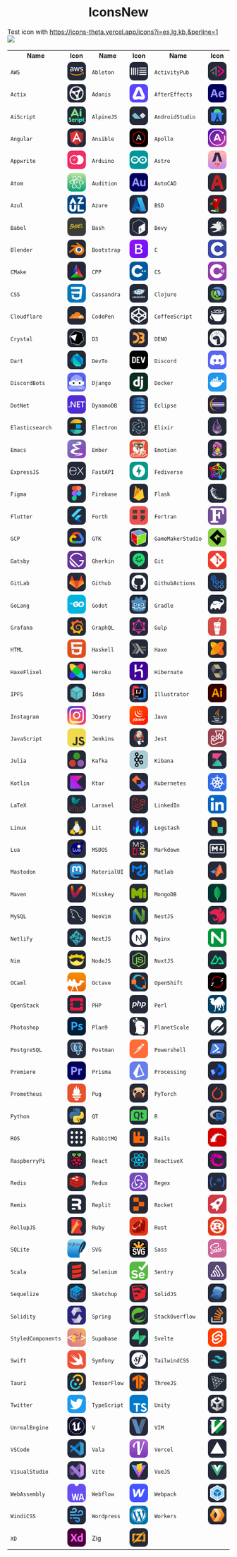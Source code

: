 <div align="center">
    <h1>IconsNew</h1>
</div>



Test icon with <a href="https://icons-theta.vercel.app/icons?i=es,lg,kb,&perline=1">https://icons-theta.vercel.app/icons?i=es,lg,kb,&perline=1</a> <br>
<img src="https://icons-theta.vercel.app/icons?i=react,js,redis,elasticsearch,&perline=2">


<table>
    <tr>
        <th>Name</th>
        <th>Icon</th>
        <th>Name</th>
        <th>Icon</th>
        <th>Name</th>
        <th>Icon</th>
    </tr>
    <tr>
        <td><code>AWS</code></td>
        <td><img src="./public/icons/AWS-Dark.svg" width="48"></td>
        <td><code>Ableton</code></td>
        <td><img src="./public/icons/Ableton-Dark.svg" width="48"></td>
        <td><code>ActivityPub</code></td>
        <td><img src="./public/icons/ActivityPub-Dark.svg" width="48"></td>
    </tr>
    <tr>
        <td><code>Actix</code></td>
        <td><img src="./public/icons/Actix-Dark.svg" width="48"></td>
        <td><code>Adonis</code></td>
        <td><img src="./public/icons/Adonis-Dark.svg" width="48"></td>
        <td><code>AfterEffects</code></td>
        <td><img src="./public/icons/AfterEffects-Dark.svg" width="48"></td>
    </tr>
    <tr>
        <td><code>AiScript</code></td>
        <td><img src="./public/icons/AiScript-Dark.svg" width="48"></td>
        <td><code>AlpineJS</code></td>
        <td><img src="./public/icons/AlpineJS-Dark.svg" width="48"></td>
        <td><code>AndroidStudio</code></td>
        <td><img src="./public/icons/AndroidStudio-Dark.svg" width="48"></td>
    </tr>
    <tr>
        <td><code>Angular</code></td>
        <td><img src="./public/icons/Angular-Dark.svg" width="48"></td>
        <td><code>Ansible</code></td>
        <td><img src="./public/icons/Ansible-Dark.svg" width="48"></td>
        <td><code>Apollo</code></td>
        <td><img src="./public/icons/Apollo-Dark.svg" width="48"></td>
    </tr>
    <tr>
        <td><code>Appwrite</code></td>
        <td><img src="./public/icons/Appwrite-Dark.svg" width="48"></td>
        <td><code>Arduino</code></td>
        <td><img src="./public/icons/Arduino-Dark.svg" width="48"></td>
        <td><code>Astro</code></td>
        <td><img src="./public/icons/Astro-Dark.svg" width="48"></td>
    </tr>
    <tr>
        <td><code>Atom</code></td>
        <td><img src="./public/icons/Atom-Dark.svg" width="48"></td>
        <td><code>Audition</code></td>
        <td><img src="./public/icons/Audition-Dark.svg" width="48"></td>
        <td><code>AutoCAD</code></td>
        <td><img src="./public/icons/AutoCAD-Dark.svg" width="48"></td>
    </tr>
    <tr>
        <td><code>Azul</code></td>
        <td><img src="./public/icons/Azul-Dark.svg" width="48"></td>
        <td><code>Azure</code></td>
        <td><img src="./public/icons/Azure-Dark.svg" width="48"></td>
        <td><code>BSD</code></td>
        <td><img src="./public/icons/BSD-Dark.svg" width="48"></td>
    </tr>
    <tr>
        <td><code>Babel</code></td>
        <td><img src="./public/icons/Babel-Dark.svg" width="48"></td>
        <td><code>Bash</code></td>
        <td><img src="./public/icons/Bash-Dark.svg" width="48"></td>
        <td><code>Bevy</code></td>
        <td><img src="./public/icons/Bevy-Dark.svg" width="48"></td>
    </tr>
    <tr>
        <td><code>Blender</code></td>
        <td><img src="./public/icons/Blender-Dark.svg" width="48"></td>
        <td><code>Bootstrap</code></td>
        <td><img src="./public/icons/Bootstrap-Dark.svg" width="48"></td>
        <td><code>C</code></td>
        <td><img src="./public/icons/C-Dark.svg" width="48"></td>
    </tr>
    <tr>
        <td><code>CMake</code></td>
        <td><img src="./public/icons/CMake-Dark.svg" width="48"></td>
        <td><code>CPP</code></td>
        <td><img src="./public/icons/CPP-Dark.svg" width="48"></td>
        <td><code>CS</code></td>
        <td><img src="./public/icons/CS-Dark.svg" width="48"></td>
    </tr>
    <tr>
        <td><code>CSS</code></td>
        <td><img src="./public/icons/CSS-Dark.svg" width="48"></td>
        <td><code>Cassandra</code></td>
        <td><img src="./public/icons/Cassandra-Dark.svg" width="48"></td>
        <td><code>Clojure</code></td>
        <td><img src="./public/icons/Clojure-Dark.svg" width="48"></td>
    </tr>
    <tr>
        <td><code>Cloudflare</code></td>
        <td><img src="./public/icons/Cloudflare-Dark.svg" width="48"></td>
        <td><code>CodePen</code></td>
        <td><img src="./public/icons/CodePen-Dark.svg" width="48"></td>
        <td><code>CoffeeScript</code></td>
        <td><img src="./public/icons/CoffeeScript-Dark.svg" width="48"></td>
    </tr>
    <tr>
        <td><code>Crystal</code></td>
        <td><img src="./public/icons/Crystal-Dark.svg" width="48"></td>
        <td><code>D3</code></td>
        <td><img src="./public/icons/D3-Dark.svg" width="48"></td>
        <td><code>DENO</code></td>
        <td><img src="./public/icons/DENO-Dark.svg" width="48"></td>
    </tr>
    <tr>
        <td><code>Dart</code></td>
        <td><img src="./public/icons/Dart-Dark.svg" width="48"></td>
        <td><code>DevTo</code></td>
        <td><img src="./public/icons/DevTo-Dark.svg" width="48"></td>
        <td><code>Discord</code></td>
        <td><img src="./public/icons/Discord-Dark.svg" width="48"></td>
    </tr>
    <tr>
        <td><code>DiscordBots</code></td>
        <td><img src="./public/icons/DiscordBots-Dark.svg" width="48"></td>
        <td><code>Django</code></td>
        <td><img src="./public/icons/Django-Dark.svg" width="48"></td>
        <td><code>Docker</code></td>
        <td><img src="./public/icons/Docker-Dark.svg" width="48"></td>
    </tr>
    <tr>
        <td><code>DotNet</code></td>
        <td><img src="./public/icons/DotNet-Dark.svg" width="48"></td>
        <td><code>DynamoDB</code></td>
        <td><img src="./public/icons/DynamoDB-Dark.svg" width="48"></td>
        <td><code>Eclipse</code></td>
        <td><img src="./public/icons/Eclipse-Dark.svg" width="48"></td>
    </tr>
    <tr>
        <td><code>Elasticsearch</code></td>
        <td><img src="./public/icons/Elasticsearch-Dark.svg" width="48"></td>
        <td><code>Electron</code></td>
        <td><img src="./public/icons/Electron-Dark.svg" width="48"></td>
        <td><code>Elixir</code></td>
        <td><img src="./public/icons/Elixir-Dark.svg" width="48"></td>
    </tr>
    <tr>
        <td><code>Emacs</code></td>
        <td><img src="./public/icons/Emacs-Dark.svg" width="48"></td>
        <td><code>Ember</code></td>
        <td><img src="./public/icons/Ember-Dark.svg" width="48"></td>
        <td><code>Emotion</code></td>
        <td><img src="./public/icons/Emotion-Dark.svg" width="48"></td>
    </tr>
    <tr>
        <td><code>ExpressJS</code></td>
        <td><img src="./public/icons/ExpressJS-Dark.svg" width="48"></td>
        <td><code>FastAPI</code></td>
        <td><img src="./public/icons/FastAPI-Dark.svg" width="48"></td>
        <td><code>Fediverse</code></td>
        <td><img src="./public/icons/Fediverse-Dark.svg" width="48"></td>
    </tr>
    <tr>
        <td><code>Figma</code></td>
        <td><img src="./public/icons/Figma-Dark.svg" width="48"></td>
        <td><code>Firebase</code></td>
        <td><img src="./public/icons/Firebase-Dark.svg" width="48"></td>
        <td><code>Flask</code></td>
        <td><img src="./public/icons/Flask-Dark.svg" width="48"></td>
    </tr>
    <tr>
        <td><code>Flutter</code></td>
        <td><img src="./public/icons/Flutter-Dark.svg" width="48"></td>
        <td><code>Forth</code></td>
        <td><img src="./public/icons/Forth-Dark.svg" width="48"></td>
        <td><code>Fortran</code></td>
        <td><img src="./public/icons/Fortran-Dark.svg" width="48"></td>
    </tr>
    <tr>
        <td><code>GCP</code></td>
        <td><img src="./public/icons/GCP-Dark.svg" width="48"></td>
        <td><code>GTK</code></td>
        <td><img src="./public/icons/GTK-Dark.svg" width="48"></td>
        <td><code>GameMakerStudio</code></td>
        <td><img src="./public/icons/GameMakerStudio-Dark.svg" width="48"></td>
    </tr>
    <tr>
        <td><code>Gatsby</code></td>
        <td><img src="./public/icons/Gatsby-Dark.svg" width="48"></td>
        <td><code>Gherkin</code></td>
        <td><img src="./public/icons/Gherkin-Dark.svg" width="48"></td>
        <td><code>Git</code></td>
        <td><img src="./public/icons/Git-Dark.svg" width="48"></td>
    </tr>
    <tr>
        <td><code>GitLab</code></td>
        <td><img src="./public/icons/GitLab-Dark.svg" width="48"></td>
        <td><code>Github</code></td>
        <td><img src="./public/icons/Github-Dark.svg" width="48"></td>
        <td><code>GithubActions</code></td>
        <td><img src="./public/icons/GithubActions-Dark.svg" width="48"></td>
    </tr>
    <tr>
        <td><code>GoLang</code></td>
        <td><img src="./public/icons/GoLang-Dark.svg" width="48"></td>
        <td><code>Godot</code></td>
        <td><img src="./public/icons/Godot-Dark.svg" width="48"></td>
        <td><code>Gradle</code></td>
        <td><img src="./public/icons/Gradle-Dark.svg" width="48"></td>
    </tr>
    <tr>
        <td><code>Grafana</code></td>
        <td><img src="./public/icons/Grafana-Dark.svg" width="48"></td>
        <td><code>GraphQL</code></td>
        <td><img src="./public/icons/GraphQL-Dark.svg" width="48"></td>
        <td><code>Gulp</code></td>
        <td><img src="./public/icons/Gulp-Dark.svg" width="48"></td>
    </tr>
    <tr>
        <td><code>HTML</code></td>
        <td><img src="./public/icons/HTML-Dark.svg" width="48"></td>
        <td><code>Haskell</code></td>
        <td><img src="./public/icons/Haskell-Dark.svg" width="48"></td>
        <td><code>Haxe</code></td>
        <td><img src="./public/icons/Haxe-Dark.svg" width="48"></td>
    </tr>
    <tr>
        <td><code>HaxeFlixel</code></td>
        <td><img src="./public/icons/HaxeFlixel-Dark.svg" width="48"></td>
        <td><code>Heroku</code></td>
        <td><img src="./public/icons/Heroku-Dark.svg" width="48"></td>
        <td><code>Hibernate</code></td>
        <td><img src="./public/icons/Hibernate-Dark.svg" width="48"></td>
    </tr>
    <tr>
        <td><code>IPFS</code></td>
        <td><img src="./public/icons/IPFS-Dark.svg" width="48"></td>
        <td><code>Idea</code></td>
        <td><img src="./public/icons/Idea-Dark.svg" width="48"></td>
        <td><code>Illustrator</code></td>
        <td><img src="./public/icons/Illustrator-Dark.svg" width="48"></td>
    </tr>
    <tr>
        <td><code>Instagram</code></td>
        <td><img src="./public/icons/Instagram-Dark.svg" width="48"></td>
        <td><code>JQuery</code></td>
        <td><img src="./public/icons/JQuery-Dark.svg" width="48"></td>
        <td><code>Java</code></td>
        <td><img src="./public/icons/Java-Dark.svg" width="48"></td>
    </tr>
    <tr>
        <td><code>JavaScript</code></td>
        <td><img src="./public/icons/JavaScript-Dark.svg" width="48"></td>
        <td><code>Jenkins</code></td>
        <td><img src="./public/icons/Jenkins-Dark.svg" width="48"></td>
        <td><code>Jest</code></td>
        <td><img src="./public/icons/Jest-Dark.svg" width="48"></td>
    </tr>
    <tr>
        <td><code>Julia</code></td>
        <td><img src="./public/icons/Julia-Dark.svg" width="48"></td>
        <td><code>Kafka</code></td>
        <td><img src="./public/icons/Kafka-Dark.svg" width="48"></td>
        <td><code>Kibana</code></td>
        <td><img src="./public/icons/Kibana-Dark.svg" width="48"></td>
    </tr>
    <tr>
        <td><code>Kotlin</code></td>
        <td><img src="./public/icons/Kotlin-Dark.svg" width="48"></td>
        <td><code>Ktor</code></td>
        <td><img src="./public/icons/Ktor-Dark.svg" width="48"></td>
        <td><code>Kubernetes</code></td>
        <td><img src="./public/icons/Kubernetes-Dark.svg" width="48"></td>
    </tr>
    <tr>
        <td><code>LaTeX</code></td>
        <td><img src="./public/icons/LaTeX-Dark.svg" width="48"></td>
        <td><code>Laravel</code></td>
        <td><img src="./public/icons/Laravel-Dark.svg" width="48"></td>
        <td><code>LinkedIn</code></td>
        <td><img src="./public/icons/LinkedIn-Dark.svg" width="48"></td>
    </tr>
    <tr>
        <td><code>Linux</code></td>
        <td><img src="./public/icons/Linux-Dark.svg" width="48"></td>
        <td><code>Lit</code></td>
        <td><img src="./public/icons/Lit-Dark.svg" width="48"></td>
        <td><code>Logstash</code></td>
        <td><img src="./public/icons/Logstash-Dark.svg" width="48"></td>
    </tr>
    <tr>
        <td><code>Lua</code></td>
        <td><img src="./public/icons/Lua-Dark.svg" width="48"></td>
        <td><code>MSDOS</code></td>
        <td><img src="./public/icons/MSDOS-Dark.svg" width="48"></td>
        <td><code>Markdown</code></td>
        <td><img src="./public/icons/Markdown-Dark.svg" width="48"></td>
    </tr>
    <tr>
        <td><code>Mastodon</code></td>
        <td><img src="./public/icons/Mastodon-Dark.svg" width="48"></td>
        <td><code>MaterialUI</code></td>
        <td><img src="./public/icons/MaterialUI-Dark.svg" width="48"></td>
        <td><code>Matlab</code></td>
        <td><img src="./public/icons/Matlab-Dark.svg" width="48"></td>
    </tr>
    <tr>
        <td><code>Maven</code></td>
        <td><img src="./public/icons/Maven-Dark.svg" width="48"></td>
        <td><code>Misskey</code></td>
        <td><img src="./public/icons/Misskey-Dark.svg" width="48"></td>
        <td><code>MongoDB</code></td>
        <td><img src="./public/icons/MongoDB-Dark.svg" width="48"></td>
    </tr>
    <tr>
        <td><code>MySQL</code></td>
        <td><img src="./public/icons/MySQL-Dark.svg" width="48"></td>
        <td><code>NeoVim</code></td>
        <td><img src="./public/icons/NeoVim-Dark.svg" width="48"></td>
        <td><code>NestJS</code></td>
        <td><img src="./public/icons/NestJS-Dark.svg" width="48"></td>
    </tr>
    <tr>
        <td><code>Netlify</code></td>
        <td><img src="./public/icons/Netlify-Dark.svg" width="48"></td>
        <td><code>NextJS</code></td>
        <td><img src="./public/icons/NextJS-Dark.svg" width="48"></td>
        <td><code>Nginx</code></td>
        <td><img src="./public/icons/Nginx-Dark.svg" width="48"></td>
    </tr>
    <tr>
        <td><code>Nim</code></td>
        <td><img src="./public/icons/Nim-Dark.svg" width="48"></td>
        <td><code>NodeJS</code></td>
        <td><img src="./public/icons/NodeJS-Dark.svg" width="48"></td>
        <td><code>NuxtJS</code></td>
        <td><img src="./public/icons/NuxtJS-Dark.svg" width="48"></td>
    </tr>
    <tr>
        <td><code>OCaml</code></td>
        <td><img src="./public/icons/OCaml-Dark.svg" width="48"></td>
        <td><code>Octave</code></td>
        <td><img src="./public/icons/Octave-Dark.svg" width="48"></td>
        <td><code>OpenShift</code></td>
        <td><img src="./public/icons/OpenShift-Dark.svg" width="48"></td>
    </tr>
    <tr>
        <td><code>OpenStack</code></td>
        <td><img src="./public/icons/OpenStack-Dark.svg" width="48"></td>
        <td><code>PHP</code></td>
        <td><img src="./public/icons/PHP-Dark.svg" width="48"></td>
        <td><code>Perl</code></td>
        <td><img src="./public/icons/Perl-Dark.svg" width="48"></td>
    </tr>
    <tr>
        <td><code>Photoshop</code></td>
        <td><img src="./public/icons/Photoshop-Dark.svg" width="48"></td>
        <td><code>Plan9</code></td>
        <td><img src="./public/icons/Plan9-Dark.svg" width="48"></td>
        <td><code>PlanetScale</code></td>
        <td><img src="./public/icons/PlanetScale-Dark.svg" width="48"></td>
    </tr>
    <tr>
        <td><code>PostgreSQL</code></td>
        <td><img src="./public/icons/PostgreSQL-Dark.svg" width="48"></td>
        <td><code>Postman</code></td>
        <td><img src="./public/icons/Postman-Dark.svg" width="48"></td>
        <td><code>Powershell</code></td>
        <td><img src="./public/icons/Powershell-Dark.svg" width="48"></td>
    </tr>
    <tr>
        <td><code>Premiere</code></td>
        <td><img src="./public/icons/Premiere-Dark.svg" width="48"></td>
        <td><code>Prisma</code></td>
        <td><img src="./public/icons/Prisma-Dark.svg" width="48"></td>
        <td><code>Processing</code></td>
        <td><img src="./public/icons/Processing-Dark.svg" width="48"></td>
    </tr>
    <tr>
        <td><code>Prometheus</code></td>
        <td><img src="./public/icons/Prometheus-Dark.svg" width="48"></td>
        <td><code>Pug</code></td>
        <td><img src="./public/icons/Pug-Dark.svg" width="48"></td>
        <td><code>PyTorch</code></td>
        <td><img src="./public/icons/PyTorch-Dark.svg" width="48"></td>
    </tr>
    <tr>
        <td><code>Python</code></td>
        <td><img src="./public/icons/Python-Dark.svg" width="48"></td>
        <td><code>QT</code></td>
        <td><img src="./public/icons/QT-Dark.svg" width="48"></td>
        <td><code>R</code></td>
        <td><img src="./public/icons/R-Dark.svg" width="48"></td>
    </tr>
    <tr>
        <td><code>ROS</code></td>
        <td><img src="./public/icons/ROS-Dark.svg" width="48"></td>
        <td><code>RabbitMQ</code></td>
        <td><img src="./public/icons/RabbitMQ-Dark.svg" width="48"></td>
        <td><code>Rails</code></td>
        <td><img src="./public/icons/Rails-Dark.svg" width="48"></td>
    </tr>
    <tr>
        <td><code>RaspberryPi</code></td>
        <td><img src="./public/icons/RaspberryPi-Dark.svg" width="48"></td>
        <td><code>React</code></td>
        <td><img src="./public/icons/React-Dark.svg" width="48"></td>
        <td><code>ReactiveX</code></td>
        <td><img src="./public/icons/ReactiveX-Dark.svg" width="48"></td>
    </tr>
    <tr>
        <td><code>Redis</code></td>
        <td><img src="./public/icons/Redis-Dark.svg" width="48"></td>
        <td><code>Redux</code></td>
        <td><img src="./public/icons/Redux-Dark.svg" width="48"></td>
        <td><code>Regex</code></td>
        <td><img src="./public/icons/Regex-Dark.svg" width="48"></td>
    </tr>
    <tr>
        <td><code>Remix</code></td>
        <td><img src="./public/icons/Remix-Dark.svg" width="48"></td>
        <td><code>Replit</code></td>
        <td><img src="./public/icons/Replit-Dark.svg" width="48"></td>
        <td><code>Rocket</code></td>
        <td><img src="./public/icons/Rocket-Dark.svg" width="48"></td>
    </tr>
    <tr>
        <td><code>RollupJS</code></td>
        <td><img src="./public/icons/RollupJS-Dark.svg" width="48"></td>
        <td><code>Ruby</code></td>
        <td><img src="./public/icons/Ruby-Dark.svg" width="48"></td>
        <td><code>Rust</code></td>
        <td><img src="./public/icons/Rust-Dark.svg" width="48"></td>
    </tr>
    <tr>
        <td><code>SQLite</code></td>
        <td><img src="./public/icons/SQLite-Dark.svg" width="48"></td>
        <td><code>SVG</code></td>
        <td><img src="./public/icons/SVG-Dark.svg" width="48"></td>
        <td><code>Sass</code></td>
        <td><img src="./public/icons/Sass-Dark.svg" width="48"></td>
    </tr>
    <tr>
        <td><code>Scala</code></td>
        <td><img src="./public/icons/Scala-Dark.svg" width="48"></td>
        <td><code>Selenium</code></td>
        <td><img src="./public/icons/Selenium-Dark.svg" width="48"></td>
        <td><code>Sentry</code></td>
        <td><img src="./public/icons/Sentry-Dark.svg" width="48"></td>
    </tr>
    <tr>
        <td><code>Sequelize</code></td>
        <td><img src="./public/icons/Sequelize-Dark.svg" width="48"></td>
        <td><code>Sketchup</code></td>
        <td><img src="./public/icons/Sketchup-Dark.svg" width="48"></td>
        <td><code>SolidJS</code></td>
        <td><img src="./public/icons/SolidJS-Dark.svg" width="48"></td>
    </tr>
    <tr>
        <td><code>Solidity</code></td>
        <td><img src="./public/icons/Solidity-Dark.svg" width="48"></td>
        <td><code>Spring</code></td>
        <td><img src="./public/icons/Spring-Dark.svg" width="48"></td>
        <td><code>StackOverflow</code></td>
        <td><img src="./public/icons/StackOverflow-Dark.svg" width="48"></td>
    </tr>
    <tr>
        <td><code>StyledComponents</code></td>
        <td><img src="./public/icons/StyledComponents-Dark.svg" width="48"></td>
        <td><code>Supabase</code></td>
        <td><img src="./public/icons/Supabase-Dark.svg" width="48"></td>
        <td><code>Svelte</code></td>
        <td><img src="./public/icons/Svelte-Dark.svg" width="48"></td>
    </tr>
    <tr>
        <td><code>Swift</code></td>
        <td><img src="./public/icons/Swift-Dark.svg" width="48"></td>
        <td><code>Symfony</code></td>
        <td><img src="./public/icons/Symfony-Dark.svg" width="48"></td>
        <td><code>TailwindCSS</code></td>
        <td><img src="./public/icons/TailwindCSS-Dark.svg" width="48"></td>
    </tr>
    <tr>
        <td><code>Tauri</code></td>
        <td><img src="./public/icons/Tauri-Dark.svg" width="48"></td>
        <td><code>TensorFlow</code></td>
        <td><img src="./public/icons/TensorFlow-Dark.svg" width="48"></td>
        <td><code>ThreeJS</code></td>
        <td><img src="./public/icons/ThreeJS-Dark.svg" width="48"></td>
    </tr>
    <tr>
        <td><code>Twitter</code></td>
        <td><img src="./public/icons/Twitter-Dark.svg" width="48"></td>
        <td><code>TypeScript</code></td>
        <td><img src="./public/icons/TypeScript-Dark.svg" width="48"></td>
        <td><code>Unity</code></td>
        <td><img src="./public/icons/Unity-Dark.svg" width="48"></td>
    </tr>
    <tr>
        <td><code>UnrealEngine</code></td>
        <td><img src="./public/icons/UnrealEngine-Dark.svg" width="48"></td>
        <td><code>V</code></td>
        <td><img src="./public/icons/V-Dark.svg" width="48"></td>
        <td><code>VIM</code></td>
        <td><img src="./public/icons/VIM-Dark.svg" width="48"></td>
    </tr>
    <tr>
        <td><code>VSCode</code></td>
        <td><img src="./public/icons/VSCode-Dark.svg" width="48"></td>
        <td><code>Vala</code></td>
        <td><img src="./public/icons/Vala-Dark.svg" width="48"></td>
        <td><code>Vercel</code></td>
        <td><img src="./public/icons/Vercel-Dark.svg" width="48"></td>
    </tr>
    <tr>
        <td><code>VisualStudio</code></td>
        <td><img src="./public/icons/VisualStudio-Dark.svg" width="48"></td>
        <td><code>Vite</code></td>
        <td><img src="./public/icons/Vite-Dark.svg" width="48"></td>
        <td><code>VueJS</code></td>
        <td><img src="./public/icons/VueJS-Dark.svg" width="48"></td>
    </tr>
    <tr>
        <td><code>WebAssembly</code></td>
        <td><img src="./public/icons/WebAssembly-Dark.svg" width="48"></td>
        <td><code>Webflow</code></td>
        <td><img src="./public/icons/Webflow-Dark.svg" width="48"></td>
        <td><code>Webpack</code></td>
        <td><img src="./public/icons/Webpack-Dark.svg" width="48"></td>
    </tr>
    <tr>
        <td><code>WindiCSS</code></td>
        <td><img src="./public/icons/WindiCSS-Dark.svg" width="48"></td>
        <td><code>Wordpress</code></td>
        <td><img src="./public/icons/Wordpress-Dark.svg" width="48"></td>
        <td><code>Workers</code></td>
        <td><img src="./public/icons/Workers-Dark.svg" width="48"></td>
    </tr>
    <tr>
        <td><code>XD</code></td>
        <td><img src="./public/icons/XD-Dark.svg" width="48"> </td><code><td>Zig</code></td>
        <td><img src="./public/icons/Zig-Dark.svg" width="48"></td>
    </tr>
</table>
